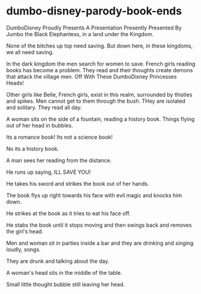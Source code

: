 # dumbo-disney-parody-book-ends
DumboDisney Proudly Presents A Presentation Presently Presented By Jumbo the Black Elephantess, in a land under the Kingdom.

None of the bitches up top need saving. But down here, in these kingdoms, we all need saving.

In the dark kingdom the men search for women to save. French girls reading books has become a problem. They read and their thoughts create demons that attack the village men. Off With These DumboDisney Princesses Heads!

Other girls like Belle, French girls, exist in this realm, surrounded by thistles and spikes. Men cannot get to them through the bush. THey are isolated and solitary. They read all day.

A woman sits on the side of a fountain, reading a history book. Things flying out of her head in bubbles.

Its a romance book! Its not a science book!

No its a history book.

A man sees her reading from the distance.

He runs up saying, ILL SAVE YOU!

He takes his sword and strikes the book out of her hands.

The book flys up right towards his face with evil magic and knocks him down.

He strikes at the book as it tries to eat his face off.

He stabs the book until it stops moving and then swings back and removes the girl's head.

Men and woman sit in parties inside a bar and they are drinking and singing loudly, songs.

They are drunk and talking about the day.

A woman's head sits in the middle of the table.

Small little thought bubble still leaving her head.
